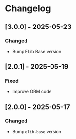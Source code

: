 
# Changelog


## [3.0.0] - 2025-05-23

### Changed

- Bump ELib Base version


## [2.0.1] - 2025-05-19

### Fixed

- Improve ORM code


## [2.0.0] - 2025-05-17

### Changed

- Bump `elib-base` version
